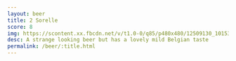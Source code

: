 ```yaml
---
layout: beer
title: 2 Sorelle
score: 8
img: https://scontent.xx.fbcdn.net/v/t1.0-0/q85/p480x480/12509130_10153811640153745_7506807419110071415_n.jpg?oh=cb2f64b397d638e292ac400bb46aaef6&oe=58D8A8E3
desc: A strange looking beer but has a lovely mild Belgian taste
permalink: /beer/:title.html
---
```

